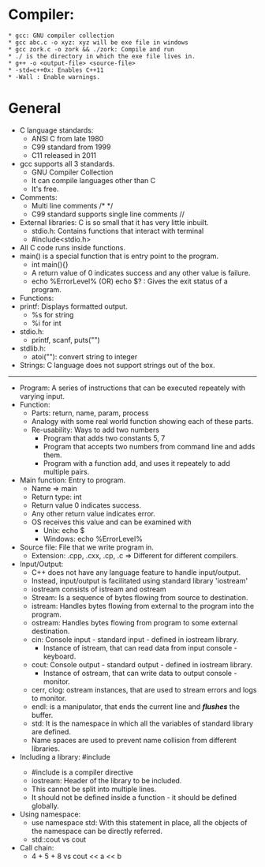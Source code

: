# Compiler:
	* gcc: GNU compiler collection
	* gcc abc.c -o xyz: xyz will be exe file in windows
	* gcc zork.c -o zork && ./zork: Compile and run
	* ./ is the directory in which the exe file lives in.
	* g++ -o <output-file> <source-file>
	* -std=c++0x: Enables C++11
	* -Wall : Enable warnings.	
# General
* C language standards:
	* ANSI C from late 1980
	* C99 standard from 1999
	* C11 released in 2011
* gcc supports all 3 standards.
	* GNU Compiler Collection
	* It can compile languages other than C
	* It's free.
* Comments: 
	* Multi line comments /* */
	* C99 standard supports single line comments //
* External libraries: C is so small that it has very little inbuilt.
	* stdio.h: Contains functions that interact with terminal
	* #include<stdio.h>
* All C code runs inside functions.
* main() is a special function that is entry point to the program.
	* int main(){}
	* A return value of 0 indicates success and any other value is failure.
	* echo %ErrorLevel% (OR) echo $? : Gives the exit status of a program.
* Functions:
* printf: Displays formatted output.
	* %s for string
	* %i for int
* stdio.h:
	* printf, scanf, puts("")
* stdlib.h: 
	* atoi(""): convert string to integer
* Strings: C language does not support strings out of the box.	

*******************************************************************
* Program: A series of instructions that can be executed repeately with varying input.
* Function: 
	* Parts: return, name, param, process
	* Analogy with some real world function showing each of these parts.
	* Re-usability: Ways to add two numbers
		* Program that adds two constants 5, 7
		* Program that accepts two numbers from command line and adds them.
		* Program with a function add, and uses it repeately to add multiple pairs.
* Main function: Entry to program.
	* Name => main
	* Return type: int
	* Return value 0 indicates success.
	* Any other return value indicates error.
	* OS receives this value and can be examined with
		* Unix: echo $
		* Windows: echo %ErrorLevel%
* Source file: File that we write program in.
	* Extension: .cpp, .cxx, .cp, .c => Different for different compilers.
* Input/Output:
	* C++ does not have any language feature to handle input/output.
	* Instead, input/output is facilitated using standard library 'iostream'
	* iostream consists of istream and ostream
	* Stream: Is a sequence of bytes flowing from source to destination.
	* istream: Handles bytes flowing from external to the program into the program.
	* ostream: Handles bytes flowing from program to some external destination.
	* cin: Console input - standard input - defined in iostream library.
		* Instance of istream, that can read data from input console - keyboard.
	* cout: Console output - standard output - defined in iostream library.
		* Instance of ostream, that can write data to output console - monitor.
	* cerr, clog: ostream instances, that are used to stream errors and logs to monitor.
	* endl: is a manipulator, that ends the current line and ***flushes*** the buffer.
	* std: It is the namespace in which all the variables of standard library are defined.
	* Name spaces are used to prevent name collision from different libraries.
* Including a library: #include<iostream>
	* #include is a compiler directive
	* iostream: Header of the library to be included.
	* This cannot be split into multiple lines.
	* It should not be defined inside a function - it should be defined globally.
* Using namespace:
	* use namespace std: With this statement in place, all the objects of the namespace can be directly referred.
	* std::cout vs cout
* Call chain:
	* 4 + 5 + 8 vs cout << a << b